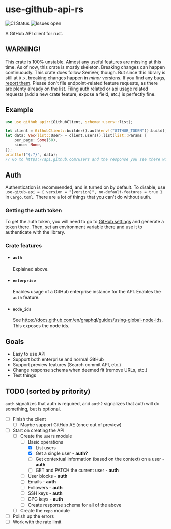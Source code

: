 # use-github-api-rs

![CI Status](https://img.shields.io/github/workflow/status/PythonCreator27/use-github-api-rs/CI?label=CI)
![Issues open](https://img.shields.io/github/issues/PythonCreator27/use-github-api-rs)

A GitHub API client for rust.

## WARNING!

This crate is 100% unstable. Almost any useful features are missing at this time. As of now, this crate is mostly skeleton. Breaking changes can happen continuously. This crate does follow SemVer, though. But since this library is still at `0.x`, breaking changes happen in _minor_ versions. If you find any bugs, [report them](https://github.com/PythonCreator27/use-github-api-rs/issues). Please don't file endpoint-related feature requests, as there are plenty already on the list. Filing auth related or api usage related requests (add a new crate feature, expose a field, etc.) is perfectly fine.

## Example

```rust
use use_github_api::{GithubClient, schema::users::list};

let client = GithubClient::builder().auth(env!("GITHUB_TOKEN")).build().unwrap();
let data: Vec<list::User> = client.users().list(list::Params {
    per_page: Some(50),
    since: None,
});
println!("{:?}", data);
// Go to https://api.github.com/users and the response you see there will be the response you see here, minus all of the URL fields.
```

## Auth

Authentication is recommended, and is turned on by default. To disable, use `use-gitub-api = { version = "[version]", no-default-features = true }` in `Cargo.toml`. There are a lot of things that you can't do without auth.

### Getting the auth token

To get the auth token, you will need to go to [GitHub settings](https://github.com/settings/tokens) and generate a token there. Then, set an environment variable there and use it to authenticate with the library.

### Crate features

-   #### `auth`
    Explained above.
-   #### `enterprise`
    Enables usage of a GitHub enterprise instance for the API. Enables the `auth` feature.
-   #### `node_ids`
    See https://docs.github.com/en/graphql/guides/using-global-node-ids. This exposes the node ids.

## Goals

-   Easy to use API
-   Support both enterprise and normal GitHub
-   Support preview features (Search commit API, etc.)
-   Change response schema when deemed fit (remove URLs, etc.)
-   Test things

## TODO (sorted by pritority)

`auth` signalizes that auth is required, and `auth?` signalizes that auth will do something, but is optional.

-   [ ] Finish the client
    -   [ ] Maybe support GitHub AE (once out of preview)
-   [ ] Start on creating the API
    -   [ ] Create the `users` module
        -   [ ] Basic operations
            -   [x] List users
            -   [x] Get a single user - **auth?**
            -   [ ] Get contextual information (based on the context) on a user - **auth**
            -   [ ] GET and PATCH the current user - **auth**
        -   [ ] User blocks - **auth**
        -   [ ] Emails - **auth**
        -   [ ] Followers - **auth**
        -   [ ] SSH keys - **auth**
        -   [ ] GPG keys - **auth**
        -   [ ] Create response schema for all of the above
    -   [ ] Create the `repo` module
-   [ ] Polish up the errors
-   [ ] Work with the rate limit
